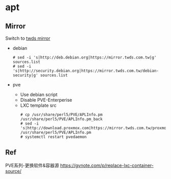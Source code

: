# apt

## Mirror

Switch to [twds mirror](https://mirror.twds.com.tw/)

- debian
	```
	# sed -i 's|http://deb.debian.org|https://mirror.twds.com.tw|g' sources.list
	# sed -i 's|http://security.debian.org|https://mirror.twds.com.tw/debian-security|g' sources.list
	```

- pve
	- Use debian script
	- Disable PVE-Enterperise
	- LXC template src
		```
		# cp /usr/share/perl5/PVE/APLInfo.pm /usr/share/perl5/PVE/APLInfo.pm_back
		# sed -i 's|http://download.proxmox.com|https://mirror.twds.com.tw/proxmox|g' /usr/share/perl5/PVE/APLInfo.pm
		# systemctl restart pvedaemon
		```

## Ref

PVE系列-更换软件&容器源
<https://gvnote.com/p/replace-lxc-container-source/>
